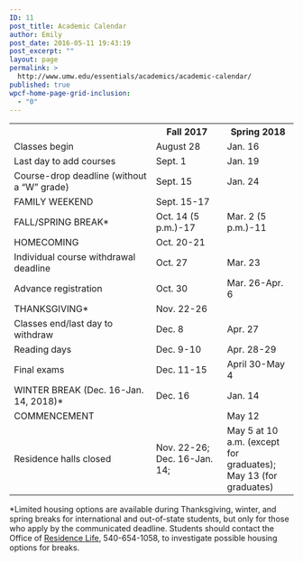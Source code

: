 ```yaml
---
ID: 11
post_title: Academic Calendar
author: Emily
post_date: 2016-05-11 19:43:19
post_excerpt: ""
layout: page
permalink: >
  http://www.umw.edu/essentials/academics/academic-calendar/
published: true
wpcf-home-page-grid-inclusion:
  - "0"
---
```

<table>
<tbody>
<tr>
<th width="50%"></th>
<th width="25%">Fall 2017</th>
<th width="25%">Spring 2018</th>
</tr>
<tr>
<td>Classes begin</td>
<td>August 28</td>
<td>Jan. 16</td>
</tr>
<tr>
<td>Last day to add courses</td>
<td>Sept. 1</td>
<td>Jan. 19</td>
</tr>
<tr>
<td>Course-drop deadline (without a “W” grade)</td>
<td>Sept. 15</td>
<td>Jan. 24</td>
</tr>
<tr>
<td>FAMILY WEEKEND</td>
<td>Sept. 15-17</td>
<td></td>
</tr>
<tr>
<td>FALL/SPRING BREAK*</td>
<td>Oct. 14 (5 p.m.)-17</td>
<td>Mar. 2 (5 p.m.)-11</td>
</tr>
<tr>
<td>HOMECOMING</td>
<td>Oct. 20-21</td>
<td></td>
</tr>
<tr>
<td>Individual course withdrawal deadline</td>
<td>Oct. 27</td>
<td>Mar. 23</td>
</tr>
<tr>
<td>Advance registration</td>
<td>Oct. 30</td>
<td>Mar. 26-Apr. 6</td>
</tr>
<tr>
<td>THANKSGIVING*</td>
<td>Nov. 22-26</td>
<td></td>
</tr>
<tr>
<td>Classes end/last day to withdraw</td>
<td>Dec. 8</td>
<td>Apr. 27</td>
</tr>
<tr>
<td>Reading days</td>
<td>Dec. 9-10</td>
<td>Apr. 28-29</td>
</tr>
<tr>
<td>Final exams</td>
<td>Dec. 11-15</td>
<td>April 30-May 4</td>
</tr>
<tr>
<td>WINTER BREAK (Dec. 16-Jan. 14, 2018)*</td>
<td>Dec. 16</td>
<td>Jan. 14</td>
</tr>
<tr>
<td>COMMENCEMENT</td>
<td></td>
<td>May 12</td>
</tr>
<tr>
<td>Residence halls closed</td>
<td>Nov. 22-26; Dec. 16-Jan. 14;</td>
<td>May 5 at 10 a.m. (except for graduates);
May 13 (for graduates)</td>
</tr>
</tbody>
</table>
*Limited housing options are available during Thanksgiving, winter, and spring breaks for international and out-of-state students, but only for those who apply by the communicated deadline. Students should contact the Office of <a href="http://www.umw.edu/residencelife/">Residence Life</a>, 540-654-1058, to investigate possible housing options for breaks.